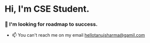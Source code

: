 # Hi, I'm CSE Student. 
### 👀 I'm looking for roadmap to success.
- 📫 You can't reach me on my email hellotanujsharma@gamil.com
